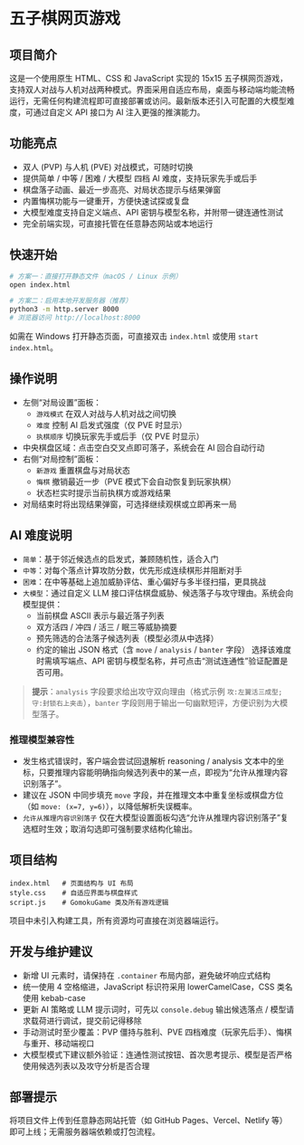 # 五子棋网页游戏

## 项目简介
这是一个使用原生 HTML、CSS 和 JavaScript 实现的 15x15 五子棋网页游戏，支持双人对战与人机对战两种模式。界面采用自适应布局，桌面与移动端均能流畅运行，无需任何构建流程即可直接部署或访问。最新版本还引入可配置的大模型难度，可通过自定义 API 接口为 AI 注入更强的推演能力。

## 功能亮点
- 双人 (PVP) 与人机 (PVE) 对战模式，可随时切换
- 提供简单 / 中等 / 困难 / 大模型 四档 AI 难度，支持玩家先手或后手
- 棋盘落子动画、最近一步高亮、对局状态提示与结果弹窗
- 内置悔棋功能与一键重开，方便快速试探或复盘
- 大模型难度支持自定义端点、API 密钥与模型名称，并附带一键连通性测试
- 完全前端实现，可直接托管在任意静态网站或本地运行

## 快速开始
```bash
# 方案一：直接打开静态文件（macOS / Linux 示例）
open index.html

# 方案二：启用本地开发服务器（推荐）
python3 -m http.server 8000
# 浏览器访问 http://localhost:8000
```
如需在 Windows 打开静态页面，可直接双击 `index.html` 或使用 `start index.html`。

## 操作说明
- 左侧“对局设置”面板：
  - `游戏模式` 在双人对战与人机对战之间切换
  - `难度` 控制 AI 启发式强度（仅 PVE 时显示）
  - `执棋顺序` 切换玩家先手或后手（仅 PVE 时显示）
- 中央棋盘区域：点击空白交叉点即可落子，系统会在 AI 回合自动行动
- 右侧“对局控制”面板：
  - `新游戏` 重置棋盘与对局状态
  - `悔棋` 撤销最近一步（PVE 模式下会自动恢复到玩家执棋）
  - 状态栏实时提示当前执棋方或游戏结果
- 对局结束时将出现结果弹窗，可选择继续观棋或立即再来一局

## AI 难度说明
- `简单`：基于邻近候选点的启发式，兼顾随机性，适合入门
- `中等`：对每个落点计算攻防分数，优先形成连续棋形并阻断对手
- `困难`：在中等基础上追加威胁评估、重心偏好与多半径扫描，更具挑战
- `大模型`：通过自定义 LLM 接口评估棋盘威胁、候选落子与攻守理由。系统会向模型提供：
  - 当前棋盘 ASCII 表示与最近落子列表
  - 双方活四 / 冲四 / 活三 / 眠三等威胁摘要
  - 预先筛选的合法落子候选列表（模型必须从中选择）
  - 约定的输出 JSON 格式（含 `move` / `analysis` / `banter` 字段）
 选择该难度时需填写端点、API 密钥与模型名称，并可点击“测试连通性”验证配置是否可用。

> **提示**：`analysis` 字段要求给出攻守双向理由（格式示例 `攻:左翼活三成型; 守:封锁右上夹击`），`banter` 字段则用于输出一句幽默短评，方便识别为大模型落子。

### 推理模型兼容性
- 发生格式错误时，客户端会尝试回退解析 reasoning / analysis 文本中的坐标，只要推理内容能明确指向候选列表中的某一点，即视为“允许从推理内容识别落子”。
- 建议在 JSON 中同步填充 `move` 字段，并在推理文本中重复坐标或棋盘方位（如 `move: (x=7, y=6)`），以降低解析失误概率。
- `允许从推理内容识别落子` 仅在大模型设置面板勾选“允许从推理内容识别落子”复选框时生效；取消勾选即可强制要求结构化输出。

## 项目结构
```
index.html   # 页面结构与 UI 布局
style.css    # 自适应界面与棋盘样式
script.js    # GomokuGame 类及所有游戏逻辑
```
项目中未引入构建工具，所有资源均可直接在浏览器端运行。

## 开发与维护建议
- 新增 UI 元素时，请保持在 `.container` 布局内部，避免破坏响应式结构
- 统一使用 4 空格缩进，JavaScript 标识符采用 lowerCamelCase，CSS 类名使用 kebab-case
- 更新 AI 策略或 LLM 提示词时，可先以 `console.debug` 输出候选落点 / 模型请求载荷进行调试，提交前记得移除
- 手动测试时至少覆盖：PVP 僵持与胜利、PVE 四档难度（玩家先后手）、悔棋与重开、移动端视口
- 大模型模式下建议额外验证：连通性测试按钮、首次思考提示、模型是否严格使用候选列表以及攻守分析是否合理

## 部署提示
将项目文件上传到任意静态网站托管（如 GitHub Pages、Vercel、Netlify 等）即可上线；无需服务器端依赖或打包流程。
